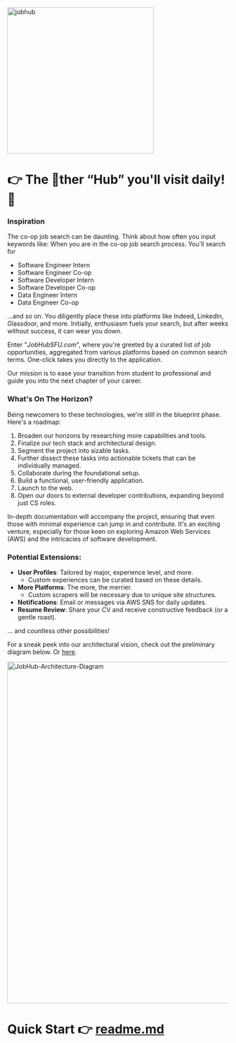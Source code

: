 <img width="333" alt="jobhub" src="https://github.com/sbshaun/JobHub/assets/99154887/3810ab61-3a9f-44d0-b40b-798c1167be24">

# 👉 The 🚫ther “Hub” you'll visit daily! 🙊 

### Inspiration
The co-op job search can be daunting. Think about how often you input keywords like:
When you are in the co-op job search process. You'll search for 
- Software Engineer Intern 
- Software Engineer Co-op 
- Software Developer Intern 
- Software Developer Co-op 
- Data Engineer Intern 
- Data Engineer Co-op 

...and so on. You diligently place these into platforms like Indeed, LinkedIn, Glassdoor, and more. Initially, enthusiasm fuels your search, but after weeks without success, it can wear you down. 

Enter "_JobHubSFU.com_", where you're greeted by a curated list of job opportunities, aggregated from various platforms based on common search terms. One-click takes you directly to the application. 

Our mission is to ease your transition from student to professional and guide you into the next chapter of your career.

### What's On The Horizon? 
Being newcomers to these technologies, we're still in the blueprint phase. Here's a roadmap:
1. Broaden our horizons by researching more capabilities and tools.
2. Finalize our tech stack and architectural design.
3. Segment the project into sizable tasks.
4. Further dissect these tasks into actionable tickets that can be individually managed.
5. Collaborate during the foundational setup.
6. Build a functional, user-friendly application.
7. Launch to the web.
8. Open our doors to external developer contributions, expanding beyond just CS roles.

In-depth documentation will accompany the project, ensuring that even those with minimal experience can jump in and contribute. It's an exciting venture, especially for those keen on exploring Amazon Web Services (AWS) and the intricacies of software development.

### Potential Extensions:
- **User Profiles**: Tailored by major, experience level, and more.
  - Custom experiences can be curated based on these details.
- **More Platforms**: The more, the merrier.
  - Custom scrapers will be necessary due to unique site structures.
- **Notifications**: Email or messages via AWS SNS for daily updates.
- **Resume Review**: Share your CV and receive constructive feedback (or a gentle roast).

... and countless other possibilities!

For a sneak peek into our architectural vision, check out the preliminary diagram below. Or [here](https://miro.com/app/board/uXjVNX2YT9k=/?share_link_id=732210735449). 

<img width="777" alt="JobHub-Architecture-Diagram" src="https://github.com/sbshaun/JobHub/assets/99154887/5de417cc-d087-41e0-9df4-b73d22a52128">

# Quick Start 👉 [readme.md](docs/README.md) 
